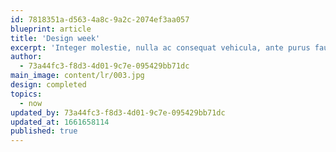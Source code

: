 ```yaml
---
id: 7818351a-d563-4a8c-9a2c-2074ef3aa057
blueprint: article
title: 'Design week'
excerpt: 'Integer molestie, nulla ac consequat vehicula, ante purus faucibus urna.'
author:
  - 73a44fc3-f8d3-4d01-9c7e-095429bb71dc
main_image: content/lr/003.jpg
design: completed
topics:
  - now
updated_by: 73a44fc3-f8d3-4d01-9c7e-095429bb71dc
updated_at: 1661658114
published: true
---
```

